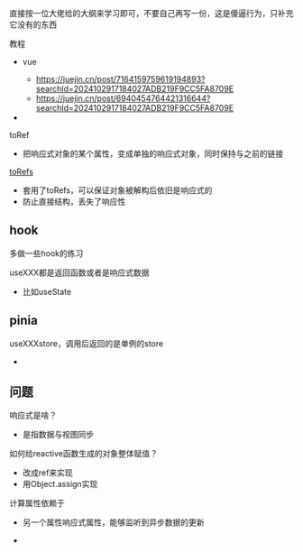 直接按一位大佬给的大纲来学习即可，不要自己再写一份，这是傻逼行为，只补充它没有的东西

教程

- vue
  - https://juejin.cn/post/7164159759619194893?searchId=2024102917184027ADB219F9CC5FA8709E
  - https://juejin.cn/post/6940454764421316644?searchId=2024102917184027ADB219F9CC5FA8709E

- 



toRef

- 把响应式对象的某个属性，变成单独的响应式对象，同时保持与之前的链接



[toRefs](https://cn.vuejs.org/api/reactivity-utilities.html#torefs)

- 套用了toRefs，可以保证对象被解构后依旧是响应式的
- 防止直接结构，丢失了响应性



## hook

多做一些hook的练习

useXXX都是返回函数或者是响应式数据

- 比如useState



## pinia

useXXXstore，调用后返回的是单例的store

- 



## 问题

响应式是啥？

- 是指数据与视图同步

如何给reactive函数生成的对象整体赋值？

- 改成ref来实现
- 用Object.assign实现

计算属性依赖于

- 另一个属性响应式属性，能够监听到异步数据的更新

- 
